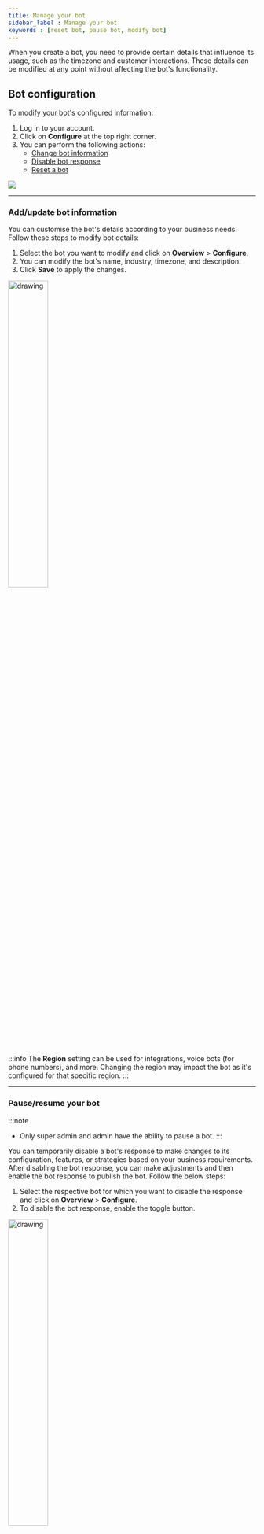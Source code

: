 ```yaml
---
title: Manage your bot 
sidebar_label : Manage your bot 
keywords : [reset bot, pause bot, modify bot]
---
```


When you create a bot, you need to provide certain details that influence its usage, such as the timezone and customer interactions. These details can be modified at any point without affecting the bot's functionality.


## Bot configuration 

To modify your bot's configured information:

1. Log in to your account.
2. Click on **Configure** at the top right corner. 
3. You can perform the following actions:
    * [Change bot information](#1-change-the-bots-information)
    * [Disable bot response](#2-disable-bot-response)
    * [Reset a bot](#3-reset-bot)

![](https://i.imgur.com/JEpBtZe.png)

---

### Add/update bot information

You can customise the bot's details according to your business needs. Follow these steps to modify bot details:

1. Select the bot you want to modify and click on **Overview** > **Configure**.
2. You can modify the bot's name, industry, timezone, and description.
3. Click **Save** to apply the changes.

<img src="https://i.imgur.com/c5wMtwI.png" alt="drawing" width="40%"/>

:::info
The **Region** setting can be used for integrations, voice bots (for phone numbers), and more. Changing the region may impact the bot as it's configured for that specific region.
:::

----

### Pause/resume your bot

:::note
- Only super admin and admin have the ability to pause a bot.
:::

You can temporarily disable a bot's response to make changes to its configuration, features, or strategies based on your business requirements. After disabling the bot response, you can make adjustments and then enable the bot response to publish the bot. Follow the below steps:

1. Select the respective bot for which you want to disable the response and click on **Overview** > **Configure**.
2. To disable the bot response, enable the toggle button.

<img src="https://i.imgur.com/SFkZlqz.png" alt="drawing" width="40%"/>

:::info 
**Marketplace dependency**: 
- If you export a bot template to a **private** Marketplace, it gets published automatically, and you will not be able to pause the bot in between.
- If you export a bot template to the **public** or training section of the Marketplace, the bot template is submitted for review, and you will not be able to pause the bot.
:::

----

### Reset your bot data

:::note
Only super admin and admin have the ability to reset the bot.
:::

Resetting a bot allows you to delete all past flows, conversations, and data associated with it. Follow these steps to reset a bot:


1. Select the bot that you want to reset and click **Overview** > **Configure**.
2. Click on **Reset bot** to delete all past flows, conversations, and data of the selected bot.

   <img src="https://i.imgur.com/aeNlkto.png" alt="drawing" width="40%"/>

----

### Delete your bot

**You cannot delete a bot**. However, you have the flexibility to either pause the bot's response or reset it as needed.

-----

## View bot audit log 

Audit log provids a detailed record of the changes made to each module, including information about the user (user email) who made the changes and the timestamp of the actions taken. 

To view audit log, follow these steps:

1. Click on your profile icon > **Profile** > **Audit logs** to access the log of all the changes made.
    ![](https://hackmd.io/_uploads/rJOpDew92.png)
2. To filter the results and view specific information, you can use the **filter** button and apply relevant filters.
    <img src="https://hackmd.io/_uploads/ryIEuxv92.png" alt="drawing" width="50%"/>
3. if you wish to download all the data from the Audit Log, you can do so by clicking on **Download CSV**. This will allow you to have a comprehensive record of all the changes made to the bot over time.

